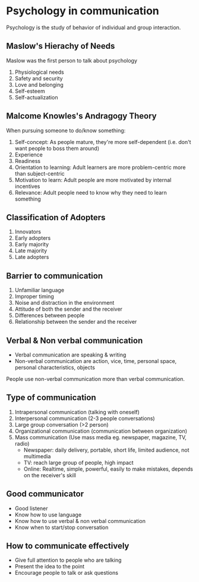 # Psychology in communication

Psychology is the study of behavior of individual and group interaction.

## Maslow's Hierachy of Needs
Maslow was the first person to talk about psychology

1. Physiological needs
2. Safety and security
3. Love and belonging
4. Self-esteem
5. Self-actualization

## Malcome Knowles's Andragogy Theory
When pursuing someone to do/know something:

1. Self-concept: As people mature, they're more self-dependent (i.e. don't want people to boss them around)
2. Experience
3. Readiness
4. Orientation to learning: Adult learners are more problem-centric more than subject-centric
5. Motivation to learn: Adult people are more motivated by internal incentives
6. Relevance: Adult people need to know why they need to learn something

## Classification of Adopters

1. Innovators
2. Early adopters
3. Early majority
4. Late majority
5. Late adopters

## Barrier to communication

1. Unfamiliar language
2. Improper timing
3. Noise and distraction in the environment
4. Attitude of both the sender and the receiver
5. Differences between people
6. Relationship between the sender and the receiver

## Verbal & Non verbal communication
- Verbal communication are speaking & writing
- Non-verbal communication are action, vice, time, personal space, personal characteristics, objects

People use non-verbal communication more than verbal communication.

## Type of communication
1. Intrapersonal communication (talking with oneself)
2. Interpersonal communication (2-3 people conversations)
3. Large group conversation (>2 person)
4. Organizational communication (communication between organization)
5. Mass communication (Use mass media eg. newspaper, magazine, TV, radio)
   - Newspaper: daily delivery, portable, short life, limited audience, not multimedia
   - TV: reach large group of people, high impact
   - Online: Realtime, simple, powerful, easily to make mistakes, depends on the receiver's skill

## Good communicator
- Good listener
- Know how to use language
- Know how to use verbal & non verbal communication
- Know when to start/stop conversation

## How to communicate effectively
- Give full attention to people who are talking
- Present the idea to the point
- Encourage people to talk or ask questions
